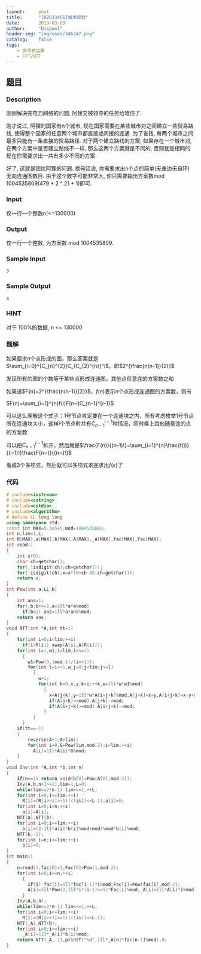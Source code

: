```yaml
---
layout:		post
title:		"[BZOJ3456]城市规划"
date:		2019-03-03
author:		"Dispwnl"
header-img:	"img/used/346347.png"
catalog:	false
tags:
    - 多项式运算
    - FFT/NTT
---
```


## [题目](https://lydsy.com/JudgeOnline/problem.php?id=3456)

### Description

刚刚解决完电力网络的问题, 阿狸又被领导的任务给难住了.

刚才说过, 阿狸的国家有n个城市, 现在国家需要在某些城市对之间建立一些贸易路线, 使得整个国家的任意两个城市都直接或间接的连通. 为了省钱, 每两个城市之间最多只能有一条直接的贸易路径. 对于两个建立路线的方案, 如果存在一个城市对, 在两个方案中是否建立路线不一样, 那么这两个方案就是不同的, 否则就是相同的. 现在你需要求出一共有多少不同的方案.

好了, 这就是困扰阿狸的问题. 换句话说, 你需要求出n个点的简单(无重边无自环)无向连通图数目.
由于这个数字可能非常大, 你只需要输出方案数mod 1004535809(479 * 2 ^ 21 + 1)即可.

### Input

仅一行一个整数n(<=130000)

### Output

仅一行一个整数, 为方案数 mod 1004535809.


### Sample Input
```plain
3
```
### Sample Output
```plain
4
```

### HINT

对于 100%的数据, n <= 130000

### 题解

如果要求$n$个点形成的图，那么答案就是$\sum_{i=0}^{C_{n}^{2}}C_{C_{2}^{n}}^i$，即$2^{\frac{n(n-1)}{2}}$

发现所有的图的个数等于某些点形成连通图，其他点任意连的方案数之和

如果设$F(n)=2^{\frac{n(n-1)}{2}}$，$f(n)$表示$n$个点形成连通图的方案数，则有

$F(n)=\sum_{i=1}^{n}f(i)F(n-i)C_{n-1}^{i-1}​$

可以这么理解这个式子：$1$号节点肯定要在一个连通块之内，所有考虑枚举$1$号节点所在连通块大小，这样$i$个节点时共有$C_{n-1}^{i-1}$种情况，同时乘上其他随意连的点的方案数

可以把$C_{n-1}^{i-1}$拆开，然后就是$\frac{F(n)}{(n-1)!}=\sum_{i=1}^{n}\frac{f(i)}{(i-1)!}\frac{F(n-i)}{(n-i)!}$

看成$3$个多项式，然后就可以多项式求逆求出$f(x)$了

### 代码

```c++
# include<iostream>
# include<cstring>
# include<cstdio>
# include<algorithm>
# define LL long long
using namespace std;
const int MAX=5.3e5+5,mod=1004535809;
int n,lim=1,L;
int R[MAX],a[MAX],b[MAX],A[MAX],_A[MAX],fac[MAX],Fac[MAX];
int read()
{
    int x(0);
    char ch=getchar();
    for(;!isdigit(ch);ch=getchar());
    for(;isdigit(ch);x=x*10+ch-48,ch=getchar());
    return x;
}
int Pow(int a,LL b)
{
    int ans=1;
    for(;b;b>>=1,a=1ll*a*a%mod)
      if(b&1) ans=1ll*a*ans%mod;
    return ans;
}
void NTT(int *A,int tt=1)
{
    for(int i=0;i<lim;++i)
      if(i<R[i]) swap(A[i],A[R[i]]);
    for(int i=1,w1;i<lim;i<<=1)
      {
        w1=Pow(3,(mod-1)/(i<<1));
        for(int l=i<<1,w,j=0;j<lim;j+=l)
          {
            w=1;
            for(int k=0,x,y;k<i;++k,w=1ll*w*w1%mod)
              {
                x=A[j+k],y=1ll*w*A[i+j+k]%mod,A[j+k]=x+y,A[i+j+k]=x-y+mod;
                if(A[j+k]>=mod) A[j+k]-=mod;
                if(A[i+j+k]>=mod) A[i+j+k]-=mod;
              }
          }
      }
    if(tt==-1)
    {
        reverse(A+1,A+lim);
        for(int i=0,G=Pow(lim,mod-2);i<lim;++i)
          A[i]=1ll*A[i]*G%mod;
    }
}
void Inv(int *A,int *b,int n)
{
    if(n==1) return void(b[0]=Pow(A[0],mod-2));
    Inv(A,b,n+1>>1),lim=1,L=0;
    while(lim<=2*n-1) lim<<=1,++L;
    for(int i=0;i<=lim;++i)
      R[i]=(R[i>>1]>>1)|((i&1)<<L-1),a[i]=0;
    for(int i=0;i<n;++i)
      a[i]=A[i];
    NTT(a),NTT(b);
    for(int i=0;i<=lim;++i)
      b[i]=(2-1ll*a[i]*b[i]%mod+mod)%mod*b[i]%mod;
    NTT(b,-1);
    for(int i=n;i<=lim;++i)
      b[i]=0;
}
int main()
{
    n=read(),fac[0]=1,Fac[0]=Pow(1,mod-2);
    for(int i=0;i<=n;++i)
      {
        if(i) fac[i]=1ll*fac[i-1]*i%mod,Fac[i]=Pow(fac[i],mod-2);
        A[i]=1ll*Pow(2,1ll*i*(i-1)>>1)*Fac[i]%mod,_A[i]=1ll*A[i]*i%mod;
      }
    Inv(A,b,n);
    while(lim<=2*n-1) lim<<=1,++L;
    for(int i=0;i<=lim;++i)
      R[i]=(R[i>>1]>>1)|((i&1)<<L-1);
    NTT(_A),NTT(b);
    for(int i=0;i<=lim;++i)
      _A[i]=1ll*_A[i]*b[i]%mod;
    return NTT(_A,-1),printf("%d",1ll*_A[n]*fac[n-1]%mod),0;
}
```

